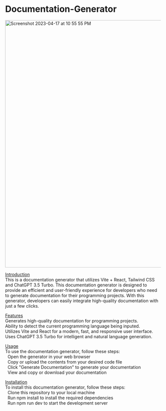 # Documentation-Generator

<img width="800" alt="Screenshot 2023-04-17 at 10 55 55 PM" src="https://user-images.githubusercontent.com/49298134/232668746-483f9f44-ca1c-4b0f-8dd4-121873c14da2.png">

<ins>Introduction</ins> </br>
This is a documentation generator that utilizes Vite + React, Tailwind CSS and ChatGPT 3.5 Turbo. This documentation generator is designed to provide an efficient and user-friendly experience for developers who need to generate documentation for their programming projects. With this generator, developers can easily integrate high-quality documentation with just a few clicks.

<ins>Features</ins> </br>
Generates high-quality documentation for programming projects. </br>
Ability to detect the current programming language being inputed. </br>
Utilizes Vite and React for a modern, fast, and responsive user interface. </br>
Uses ChatGPT 3.5 Turbo for intelligent and natural language generation. </br>

<ins>Usage</ins> </br>
To use the documentation generator, follow these steps: </br>
&nbsp; Open the generator in your web browser </br>
&nbsp; Copy or upload the contents from your desired code file </br>
&nbsp; Click "Generate Documentation" to generate your documentation </br>
&nbsp; View and copy or download your documentation </br>

<ins>Installation</ins> </br>
To install this documentation generator, follow these steps:  </br>
&nbsp; Clone this repository to your local machine  </br>
&nbsp; Run npm install to install the required dependencies  </br>
&nbsp; Run npm run dev to start the development server  </br>


